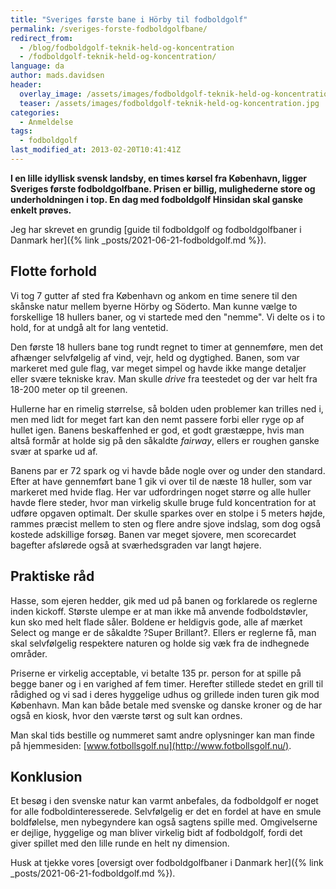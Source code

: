```yaml
---
title: "Sveriges første bane i Hörby til fodboldgolf"
permalink: /sveriges-forste-fodboldgolfbane/
redirect_from:
  - /blog/fodboldgolf-teknik-held-og-koncentration
  - /fodboldgolf-teknik-held-og-koncentration/
language: da
author: mads.davidsen
header:
  overlay_image: /assets/images/fodboldgolf-teknik-held-og-koncentration.jpg
  teaser: /assets/images/fodboldgolf-teknik-held-og-koncentration.jpg
categories:
  - Anmeldelse
tags:
  - fodboldgolf
last_modified_at: 2013-02-20T10:41:41Z
---
```


**I en lille idyllisk svensk landsby, en times kørsel fra København, ligger Sveriges første fodboldgolfbane. Prisen er billig, mulighederne store og underholdningen i top. En dag med fodboldgolf Hinsidan skal ganske enkelt prøves.**

Jeg har skrevet en grundig [guide til fodboldgolf og fodboldgolfbaner i Danmark her]({% link _posts/2021-06-21-fodboldgolf.md %}).

## Flotte forhold

Vi tog 7 gutter af sted fra København og ankom en time senere til den skånske natur mellem byerne Hörby og Söderto. Man kunne vælge to forskellige 18 hullers baner, og vi startede med den "nemme". Vi delte os i to hold, for at undgå alt for lang ventetid.

Den første 18 hullers bane tog rundt regnet to timer at gennemføre, men det afhænger selvfølgelig af vind, vejr, held og dygtighed. Banen, som var markeret med gule flag, var meget simpel og havde ikke mange detaljer eller svære tekniske krav. Man skulle _drive_ fra teestedet og der var helt fra 18-200 meter op til greenen.

Hullerne har en rimelig størrelse, så bolden uden problemer kan trilles ned i, men med lidt for meget fart kan den nemt passere forbi eller ryge op af hullet igen. Banens beskaffenhed er god, et godt græstæppe, hvis man altså formår at holde sig på den såkaldte _fairway_, ellers er roughen ganske svær at sparke ud af.

Banens par er 72 spark og vi havde både nogle over og under den standard. Efter at have gennemført bane 1 gik vi over til de næste 18 huller, som var markeret med hvide flag. Her var udfordringen noget større og alle huller havde flere steder, hvor man virkelig skulle bruge fuld koncentration for at udføre opgaven optimalt. Der skulle sparkes over en stolpe i 5 meters højde, rammes præcist mellem to sten og flere andre sjove indslag, som dog også kostede adskillige forsøg. Banen var meget sjovere, men scorecardet bagefter afslørede også at sværhedsgraden var langt højere.

## Praktiske råd

Hasse, som ejeren hedder, gik med ud på banen og forklarede os reglerne inden kickoff. Største ulempe er at man ikke må anvende fodboldstøvler, kun sko med helt flade såler. Boldene er heldigvis gode, alle af mærket Select og mange er de såkaldte ?Super Brillant?. Ellers er reglerne få, man skal selvfølgelig respektere naturen og holde sig væk fra de indhegnede områder.

Priserne er virkelig acceptable, vi betalte 135 pr. person for at spille på begge baner og i en varighed af fem timer. Herefter stillede stedet en grill til rådighed og vi sad i deres hyggelige udhus og grillede inden turen gik mod København. Man kan både betale med svenske og danske kroner og de har også en kiosk, hvor den værste tørst og sult kan ordnes.

Man skal tids bestille og nummeret samt andre oplysninger kan man finde på hjemmesiden: [www.fotbollsgolf.nu](http://www.fotbollsgolf.nu/).

## Konklusion

Et besøg i den svenske natur kan varmt anbefales, da fodboldgolf er noget for alle fodboldinteresserede. Selvfølgelig er det en fordel at have en smule boldfølelse, men nybegyndere kan også sagtens spille med. Omgivelserne er dejlige, hyggelige og man bliver virkelig bidt af fodboldgolf, fordi det giver spillet med den lille runde en helt ny dimension.

Husk at tjekke vores [oversigt over fodboldgolfbaner i Danmark her]({% link _posts/2021-06-21-fodboldgolf.md %}).
